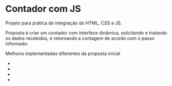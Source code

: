 <h1>Contador com JS</h1>

<p>Projeto para prática de integração do HTML, CSS e JS.<br>

Proposta é criar um contador com interface dinâmica, solicitando e tratando os dados recebidos, e retornando a contagem de acordo com o passo informado.<br></p>


Melhoria implementadas diferentes da proposta inicial

<ul>
  <li></li>
  <li></li>
  <li></li>
  <li></li>
</ul>
